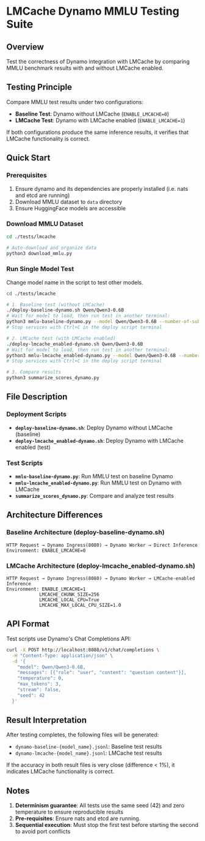 # LMCache Dynamo MMLU Testing Suite

## Overview
Test the correctness of Dynamo integration with LMCache by comparing MMLU benchmark results with and without LMCache enabled.

## Testing Principle
Compare MMLU test results under two configurations:
- **Baseline Test**: Dynamo without LMCache (`ENABLE_LMCACHE=0`)
- **LMCache Test**: Dynamo with LMCache enabled (`ENABLE_LMCACHE=1`)

If both configurations produce the same inference results, it verifies that LMCache functionality is correct.

## Quick Start

### Prerequisites
1. Ensure dynamo and its dependencies are properly installed (i.e. nats and etcd are running)
2. Download MMLU dataset to `data` directory
3. Ensure HuggingFace models are accessible

### Download MMLU Dataset

```bash
cd ./tests/lmcache

# Auto-download and organize data
python3 download_mmlu.py
```

### Run Single Model Test
Change model name in the script to test other models.
```bash
cd ./tests/lmcache

# 1. Baseline test (without LMCache)
./deploy-baseline-dynamo.sh Qwen/Qwen3-0.6B
# Wait for model to load, then run test in another terminal:
python3 mmlu-baseline-dynamo.py --model Qwen/Qwen3-0.6B --number-of-subjects 15
# Stop services with Ctrl+C in the deploy script terminal

# 2. LMCache test (with LMCache enabled)
./deploy-lmcache_enabled-dynamo.sh Qwen/Qwen3-0.6B
# Wait for model to load, then run test in another terminal:
python3 mmlu-lmcache_enabled-dynamo.py --model Qwen/Qwen3-0.6B --number-of-subjects 15
# Stop services with Ctrl+C in the deploy script terminal

# 3. Compare results
python3 summarize_scores_dynamo.py
```

## File Description

### Deployment Scripts
- **`deploy-baseline-dynamo.sh`**: Deploy Dynamo without LMCache (baseline)
- **`deploy-lmcache_enabled-dynamo.sh`**: Deploy Dynamo with LMCache enabled (test)

### Test Scripts
- **`mmlu-baseline-dynamo.py`**: Run MMLU test on baseline Dynamo
- **`mmlu-lmcache_enabled-dynamo.py`**: Run MMLU test on Dynamo with LMCache
- **`summarize_scores_dynamo.py`**: Compare and analyze test results

## Architecture Differences

### Baseline Architecture (deploy-baseline-dynamo.sh)
```
HTTP Request → Dynamo Ingress(8080) → Dynamo Worker → Direct Inference
Environment: ENABLE_LMCACHE=0
```

### LMCache Architecture (deploy-lmcache_enabled-dynamo.sh)
```
HTTP Request → Dynamo Ingress(8080) → Dynamo Worker → LMCache-enabled Inference
Environment: ENABLE_LMCACHE=1
            LMCACHE_CHUNK_SIZE=256
            LMCACHE_LOCAL_CPU=True
            LMCACHE_MAX_LOCAL_CPU_SIZE=1.0
```

## API Format

Test scripts use Dynamo's Chat Completions API:

```bash
curl -X POST http://localhost:8080/v1/chat/completions \
  -H "Content-Type: application/json" \
  -d '{
    "model": Qwen/Qwen3-0.6B,
    "messages": [{"role": "user", "content": "question content"}],
    "temperature": 0,
    "max_tokens": 3,
    "stream": false,
    "seed": 42
  }'
```


## Result Interpretation

After testing completes, the following files will be generated:
- `dynamo-baseline-{model_name}.jsonl`: Baseline test results
- `dynamo-lmcache-{model_name}.jsonl`: LMCache test results

If the accuracy in both result files is very close (difference < 1%), it indicates LMCache functionality is correct.

## Notes

1. **Determinism guarantee**: All tests use the same seed (42) and zero temperature to ensure reproducible results
2. **Pre-requisites**: Ensure nats and etcd are running.
3. **Sequential execution**: Must stop the first test before starting the second to avoid port conflicts